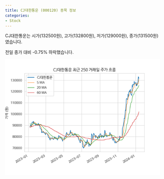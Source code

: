 ```yaml
---
title: CJ대한통운 (000120) 종목 정보
categories:
- Stock
---
```


CJ대한통운는 시가(132500원), 고가(132800원), 저가(129000원), 종가(131500원)였습니다.

전일 종가 대비 -0.75% 하락했습니다.

<!-- more -->

![000120](/assets/stock_images/000120.png)